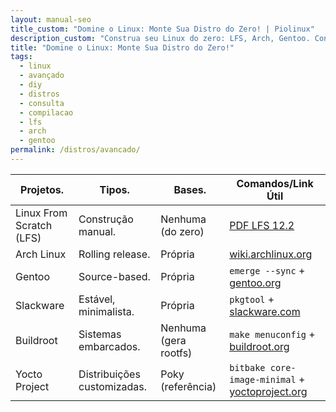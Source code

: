 ```yaml
---
layout: manual-seo
title_custom: "Domine o Linux: Monte Sua Distro do Zero! | Piolinux"
description_custom: "Construa seu Linux do zero: LFS, Arch, Gentoo. Controle total, performance máxima e aprendizado profundo!"
title: "Domine o Linux: Monte Sua Distro do Zero!"
tags:
  - linux
  - avançado
  - diy
  - distros
  - consulta
  - compilacao
  - lfs
  - arch
  - gentoo
permalink: /distros/avancado/
---
```







<section>






  <table class="evergreen-table">
  <thead>
    <tr>
      <th>Projetos.</th>
      <th>Tipos.</th>
      <th>Bases.</th>
      <th>Comandos/Link Útil</th>
    </tr>
  </thead>
  <tbody>
    <tr>
      <td data-label="Projeto">Linux From Scratch (LFS)</td>
      <td data-label="Tipo">Construção manual.</td>
      <td data-label="Base">Nenhuma (do zero)</td>
      <td data-label="Comando/Link Útil"><a href="https://www.linuxfromscratch.org/lfs/downloads/stable/LFS-BOOK-12.4.pdf target="_blank" rel="noopener noreferrer">PDF LFS 12.2</a></td>
    </tr>
    <tr>
      <td data-label="Projeto">Arch Linux</td>
      <td data-label="Tipo">Rolling release.</td>
      <td data-label="Base">Própria</td>
      <td data-label="Comando/Link Útil"><a href="https://wiki.archlinux.org target="_blank" rel="noopener noreferrer">wiki.archlinux.org</a></td>
    </tr>
    <tr>
      <td data-label="Projeto">Gentoo</td>
      <td data-label="Tipo">Source-based.</td>
      <td data-label="Base">Própria</td>
      <td data-label="Comando/Link Útil"><code>emerge --sync</code> + <a href="https://gentoo.org target="_blank" rel="noopener noreferrer">gentoo.org</a></td>
    </tr>
    <tr>
      <td data-label="Projeto">Slackware</td>
      <td data-label="Tipo">Estável, minimalista.</td>
      <td data-label="Base">Própria</td>
      <td data-label="Comando/Link Útil"><code>pkgtool</code> + <a href="http://www.slackware.com target="_blank" rel="noopener noreferrer">slackware.com</a></td>
    </tr>
    <tr>
      <td data-label="Projeto">Buildroot</td>
      <td data-label="Tipo">Sistemas embarcados.</td>
      <td data-label="Base">Nenhuma (gera rootfs)</td>
      <td data-label="Comando/Link Útil"><code>make menuconfig</code> + <a href="https://buildroot.org target="_blank" rel="noopener noreferrer">buildroot.org</a></td>
    </tr>
    <tr>
      <td data-label="Projeto">Yocto Project</td>
      <td data-label="Tipo">Distribuições customizadas.</td>
      <td data-label="Base">Poky (referência)</td>
      <td data-label="Comando/Link Útil"><code>bitbake core-image-minimal</code> + <a href="https://yoctoproject.org target="_blank" rel="noopener noreferrer">yoctoproject.org</a></td>
    </tr>
  </tbody>
</table>



</section>



<script type="application/ld+json">
{
  "@context": "https://schema.org",
  "@type": "Table",
  "name": "Distros Linux Avançadas / DIY — Monte do Zero",
  "description": "Projetos para quem quer controle total: compilar tudo, entender o sistema por dentro e construir seu próprio Linux.",
  "inLanguage": "pt-BR",
  "url": "{{ page.url | absolute_url }}",
  "mainEntityOfPage": {
    "@type": "WebPage",
    "@id": "{{ page.url | absolute_url }}"
  },
  "author": {
    "@type": "Person",
    "name": "Equipe Piolinux"
  },
  "publisher": {
    "@type": "Organization",
    "name": "Piolinux",
    "logo": {
      "@type": "ImageObject",
      "url": "https://piolinux.com/logo-512.png",
      "width": 512,
      "height": 512
    }
  },
  "datePublished": "2025-09-17T10:00:00+00:00",
  "dateModified": "{{ page.last_modified_at | date_to_rfc3339 }}"
}
</script>


